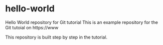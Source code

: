  # hello-world
Hello World repository for Git tutorial
This is an example repository for the Git tutoial on https://www

This repository is built step by step in the tutorial. 
